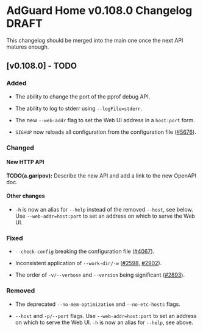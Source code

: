 # AdGuard Home v0.108.0 Changelog DRAFT

This changelog should be merged into the main one once the next API matures enough.

## [v0.108.0] - TODO

### Added

- The ability to change the port of the pprof debug API.

- The ability to log to stderr using `--logFile=stderr`.

- The new `--web-addr` flag to set the Web UI address in a `host:port` form.

- `SIGHUP` now reloads all configuration from the configuration file ([#5676]).

### Changed

#### New HTTP API

**TODO(a.garipov):** Describe the new API and add a link to the new OpenAPI doc.

#### Other changes

- `-h` is now an alias for `--help` instead of the removed `--host`, see below. Use `--web-addr=host:port` to set an address on which to serve the Web UI.

### Fixed

- `--check-config` breaking the configuration file ([#4067]).

- Inconsistent application of `--work-dir/-w` ([#2598], [#2902]).

- The order of `-v/--verbose` and `--version` being significant ([#2893]).

### Removed

- The deprecated `--no-mem-optimization` and `--no-etc-hosts` flags.

- `--host` and `-p/--port` flags.  Use `--web-addr=host:port` to set an address on which to serve the Web UI.  `-h` is now an alias for `--help`, see above.

[#2598]: https://github.com/AdguardTeam/AdGuardHome/issues/2598
[#2893]: https://github.com/AdguardTeam/AdGuardHome/issues/2893
[#2902]: https://github.com/AdguardTeam/AdGuardHome/issues/2902
[#4067]: https://github.com/AdguardTeam/AdGuardHome/issues/4067
[#5676]: https://github.com/AdguardTeam/AdGuardHome/issues/5676
